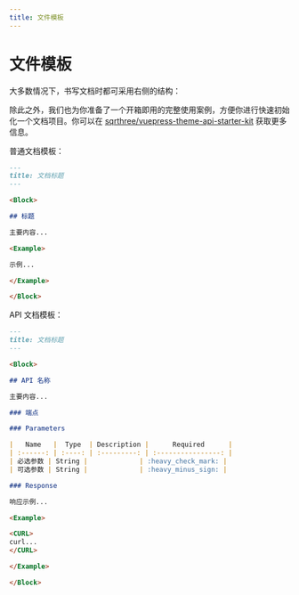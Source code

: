 ```yaml
---
title: 文件模板
---
```


<Block>

# 文件模板

大多数情况下，书写文档时都可采用右侧的结构：

除此之外，我们也为你准备了一个开箱即用的完整使用案例，方便你进行快速初始化一个文档项目。你可以在 [sqrthree/vuepress-theme-api-starter-kit](https://github.com/sqrthree/vuepress-theme-api-starter-kit) 获取更多信息。

<Example>

普通文档模板：

```md
---
title: 文档标题
---

<Block>

## 标题

主要内容...

<Example>

示例...

</Example>

</Block>
```

API 文档模板：

```md
---
title: 文档标题
---

<Block>

## API 名称

主要内容...

### 端点

### Parameters

|   Name   |  Type  | Description |      Required      |
| :------: | :----: | :---------: | :----------------: |
| 必选参数 | String |             | :heavy_check_mark: |
| 可选参数 | String |             | :heavy_minus_sign: |

### Response

响应示例...

<Example>

<CURL>
curl...
</CURL>

</Example>

</Block>
```

</Example>

</Block>
